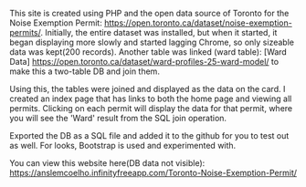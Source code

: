 This site is created using PHP and the open data source of Toronto for the Noise Exemption Permit: https://open.toronto.ca/dataset/noise-exemption-permits/. 
Initially, the entire dataset was installed, but when it started, it began displaying more slowly and started lagging Chrome, so only sizeable data was kept(200 records). 
Another table was linked (ward table): [Ward Data] https://open.toronto.ca/dataset/ward-profiles-25-ward-model/ to make this a two-table DB and join them. 

Using this, the tables were joined and displayed as the data on the card. I created an index page that has links to both the home page and viewing all permits. 
Clicking on each permit will display the data for that permit, where you will see the 'Ward' result from the SQL join operation.



Exported the DB as a SQL file and added it to the github for you to test out as well. 
For looks, Bootstrap is used and experimented with.

You can view this website here(DB data not visible): https://anslemcoelho.infinityfreeapp.com/Toronto-Noise-Exemption-Permit/

